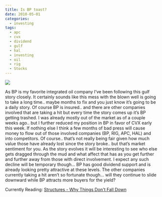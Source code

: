 ```yaml
---
title: Is BP toast?
date: 2010-05-01
categories:
  - investing
tags:
  - apc
  - cvx
  - dividend
  - gulf
  - hal
  - investing
  - oil
  - rig
  - Stocks
---
```

![](/pics/inline_oilcompanies_5-1.png)

As BP is my favorite integrated oil company I’ve been following this gulf story closely. It certainly sounds like this mess with the blown well is going to take a long time.. maybe months to fix and you just know it’s going to be a daily story. Of course BP is insured.. and there are other companies involved that are taking a hit but every time the story comes up it’s BP getting trashed. I was already mostly out of the market as of a couple weeks ago.. but I further reduced my position in BP in favor of CVX early this week. If nothing else I think a few months of bad press will cause money to flow out of those involved companies (BP, RIG, APC, HAL) and into competitors. Of course.. that’s not really being fair given how much value those have already lost since the story broke.. but that’s market sentiment for you. As the story evolves it will be interesting to see who else gets dragged through the mud and what affect that has as you get further and further away from those with direct involvement. I expect any such decline will be temporary though… BP has good dividend support and is already looking pretty attractive at these levels. The other companies currently taking a hit aren’t so fortunate though… will they continue to slide downward while BP attracts more buyers for the yield?

Currently Reading:
    [Structures - Why Things Don't Fall Down](http://www.amazon.com/Structures-Things-Dont-Fall-Down/dp/0306812835/)
